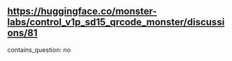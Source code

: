 ## https://huggingface.co/monster-labs/control_v1p_sd15_qrcode_monster/discussions/81

contains_question: no